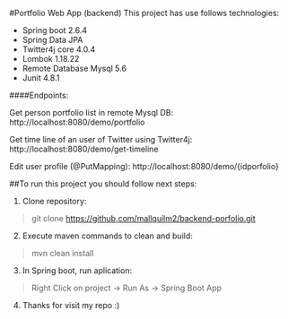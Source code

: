 #Portfolio Web App (backend)
This project has use follows technologies:
- Spring boot 2.6.4
- Spring Data JPA
- Twitter4j core 4.0.4
- Lombok 1.18.22
- Remote Database Mysql 5.6
- Junit 4.8.1

####Endpoints:

Get person portfolio list in remote Mysql DB:
http://localhost:8080/demo/portfolio

Get time line of an user of Twitter using Twitter4j:
http://localhost:8080/demo/get-timeline

Edit user profile (@PutMapping):
http://localhost:8080/demo/{idporfolio}

##To run this project you should follow next steps:

1. Clone repository:
> git clone https://github.com/mallquilm2/backend-porfolio.git

2. Execute maven commands to clean and build:
> mvn clean install

3. In Spring boot, run aplication:
> Right Click on project -> Run As -> Spring Boot App

4. Thanks for visit my repo :)
